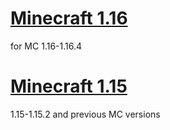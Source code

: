 
# [Minecraft 1.16](https://github.com/InfamousMusicify/FamousBros-Faithful-Venom/releases/tag/1.16)
for MC 1.16-1.16.4

# [Minecraft 1.15](https://github.com/InfamousMusicify/FamousBros-Faithful-Venom/releases/tag/1.15)
1.15-1.15.2 and previous MC versions
